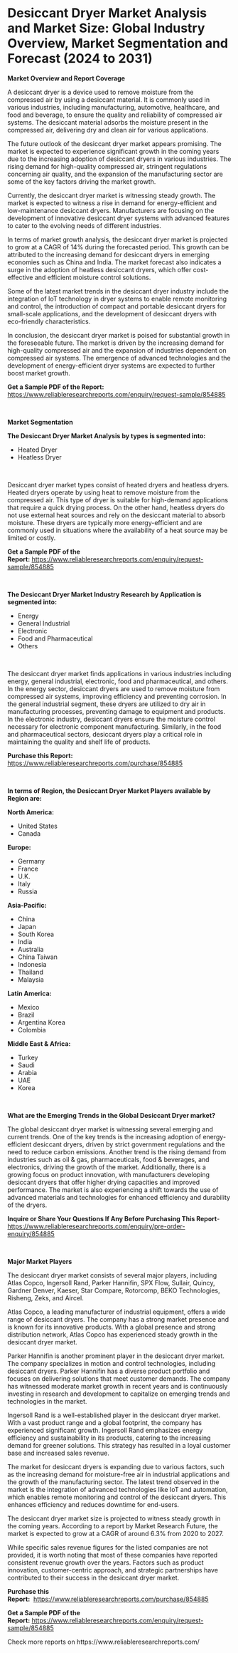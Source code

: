 <p><h1>Desiccant Dryer Market Analysis and Market Size: Global Industry Overview, Market Segmentation and Forecast (2024 to 2031)</h1></p><p><strong>Market Overview and Report Coverage</strong></p>
<p><p>A desiccant dryer is a device used to remove moisture from the compressed air by using a desiccant material. It is commonly used in various industries, including manufacturing, automotive, healthcare, and food and beverage, to ensure the quality and reliability of compressed air systems. The desiccant material adsorbs the moisture present in the compressed air, delivering dry and clean air for various applications.</p><p>The future outlook of the desiccant dryer market appears promising. The market is expected to experience significant growth in the coming years due to the increasing adoption of desiccant dryers in various industries. The rising demand for high-quality compressed air, stringent regulations concerning air quality, and the expansion of the manufacturing sector are some of the key factors driving the market growth.</p><p>Currently, the desiccant dryer market is witnessing steady growth. The market is expected to witness a rise in demand for energy-efficient and low-maintenance desiccant dryers. Manufacturers are focusing on the development of innovative desiccant dryer systems with advanced features to cater to the evolving needs of different industries.</p><p>In terms of market growth analysis, the desiccant dryer market is projected to grow at a CAGR of 14% during the forecasted period. This growth can be attributed to the increasing demand for desiccant dryers in emerging economies such as China and India. The market forecast also indicates a surge in the adoption of heatless desiccant dryers, which offer cost-effective and efficient moisture control solutions.</p><p>Some of the latest market trends in the desiccant dryer industry include the integration of IoT technology in dryer systems to enable remote monitoring and control, the introduction of compact and portable desiccant dryers for small-scale applications, and the development of desiccant dryers with eco-friendly characteristics.</p><p>In conclusion, the desiccant dryer market is poised for substantial growth in the foreseeable future. The market is driven by the increasing demand for high-quality compressed air and the expansion of industries dependent on compressed air systems. The emergence of advanced technologies and the development of energy-efficient dryer systems are expected to further boost market growth.</p></p>
<p><strong>Get a Sample PDF of the Report:</strong> <a href="https://www.reliableresearchreports.com/enquiry/request-sample/854885">https://www.reliableresearchreports.com/enquiry/request-sample/854885</a></p>
<p>&nbsp;</p>
<p><strong>Market Segmentation</strong></p>
<p><strong>The Desiccant Dryer Market Analysis by types is segmented into:</strong></p>
<p><ul><li>Heated Dryer</li><li>Heatless Dryer</li></ul></p>
<p>&nbsp;</p>
<p><p>Desiccant dryer market types consist of heated dryers and heatless dryers. Heated dryers operate by using heat to remove moisture from the compressed air. This type of dryer is suitable for high-demand applications that require a quick drying process. On the other hand, heatless dryers do not use external heat sources and rely on the desiccant material to absorb moisture. These dryers are typically more energy-efficient and are commonly used in situations where the availability of a heat source may be limited or costly.</p></p>
<p><strong>Get a Sample PDF of the Report:</strong>&nbsp;<a href="https://www.reliableresearchreports.com/enquiry/request-sample/854885">https://www.reliableresearchreports.com/enquiry/request-sample/854885</a></p>
<p>&nbsp;</p>
<p><strong>The Desiccant Dryer Market Industry Research by Application is segmented into:</strong></p>
<p><ul><li>Energy</li><li>General Industrial</li><li>Electronic</li><li>Food and Pharmaceutical</li><li>Others</li></ul></p>
<p>&nbsp;</p>
<p><p>The desiccant dryer market finds applications in various industries including energy, general industrial, electronic, food and pharmaceutical, and others. In the energy sector, desiccant dryers are used to remove moisture from compressed air systems, improving efficiency and preventing corrosion. In the general industrial segment, these dryers are utilized to dry air in manufacturing processes, preventing damage to equipment and products. In the electronic industry, desiccant dryers ensure the moisture control necessary for electronic component manufacturing. Similarly, in the food and pharmaceutical sectors, desiccant dryers play a critical role in maintaining the quality and shelf life of products.</p></p>
<p><strong>Purchase this Report:</strong>&nbsp; <a href="https://www.reliableresearchreports.com/purchase/854885">https://www.reliableresearchreports.com/purchase/854885</a></p>
<p>&nbsp;</p>
<p><strong>In terms of Region, the Desiccant Dryer Market Players available by Region are:</strong></p>
<p>
    <p> <strong> North America: </strong>
        <ul>
            <li>United States</li>
            <li>Canada</li>
        </ul>
        </p> 
    <p> <strong> Europe: </strong>
        <ul>
            <li>Germany</li>
            <li>France</li>
            <li>U.K.</li>
            <li>Italy</li>
            <li>Russia</li>
        </ul>
        </p> 
    <p> <strong> Asia-Pacific: </strong>
        <ul>
            <li>China</li>
            <li>Japan</li>
            <li>South Korea</li>
            <li>India</li>
            <li>Australia</li>
            <li>China Taiwan</li>
            <li>Indonesia</li>
            <li>Thailand</li>
            <li>Malaysia</li>
        </ul>
        </p> 
    <p> <strong> Latin America: </strong>
        <ul>
            <li>Mexico</li>
            <li>Brazil</li>
            <li>Argentina Korea</li>
            <li>Colombia</li>
        </ul>
        </p> 
    <p> <strong> Middle East & Africa: </strong>
        <ul>
            <li>Turkey</li>
            <li>Saudi</li>
            <li>Arabia</li>
            <li>UAE</li>
            <li>Korea</li>
        </ul>
    </p>
    </p>
<p>&nbsp;</p>
<p><strong>What are the Emerging Trends in the Global Desiccant Dryer market?</strong></p>
<p><p>The global desiccant dryer market is witnessing several emerging and current trends. One of the key trends is the increasing adoption of energy-efficient desiccant dryers, driven by strict government regulations and the need to reduce carbon emissions. Another trend is the rising demand from industries such as oil & gas, pharmaceuticals, food & beverages, and electronics, driving the growth of the market. Additionally, there is a growing focus on product innovation, with manufacturers developing desiccant dryers that offer higher drying capacities and improved performance. The market is also experiencing a shift towards the use of advanced materials and technologies for enhanced efficiency and durability of the dryers.</p></p>
<p><strong>Inquire or Share Your Questions If Any Before Purchasing This Report</strong>- <a href="https://www.reliableresearchreports.com/enquiry/pre-order-enquiry/854885">https://www.reliableresearchreports.com/enquiry/pre-order-enquiry/854885</a></p>
<p>&nbsp;</p>
<p><strong>Major Market Players</strong></p>
<p><p>The desiccant dryer market consists of several major players, including Atlas Copco, Ingersoll Rand, Parker Hannifin, SPX Flow, Sullair, Quincy, Gardner Denver, Kaeser, Star Compare, Rotorcomp, BEKO Technologies, Risheng, Zeks, and Aircel. </p><p>Atlas Copco, a leading manufacturer of industrial equipment, offers a wide range of desiccant dryers. The company has a strong market presence and is known for its innovative products. With a global presence and strong distribution network, Atlas Copco has experienced steady growth in the desiccant dryer market. </p><p>Parker Hannifin is another prominent player in the desiccant dryer market. The company specializes in motion and control technologies, including desiccant dryers. Parker Hannifin has a diverse product portfolio and focuses on delivering solutions that meet customer demands. The company has witnessed moderate market growth in recent years and is continuously investing in research and development to capitalize on emerging trends and technologies in the market.</p><p>Ingersoll Rand is a well-established player in the desiccant dryer market. With a vast product range and a global footprint, the company has experienced significant growth. Ingersoll Rand emphasizes energy efficiency and sustainability in its products, catering to the increasing demand for greener solutions. This strategy has resulted in a loyal customer base and increased sales revenue.</p><p>The market for desiccant dryers is expanding due to various factors, such as the increasing demand for moisture-free air in industrial applications and the growth of the manufacturing sector. The latest trend observed in the market is the integration of advanced technologies like IoT and automation, which enables remote monitoring and control of the desiccant dryers. This enhances efficiency and reduces downtime for end-users.</p><p>The desiccant dryer market size is projected to witness steady growth in the coming years. According to a report by Market Research Future, the market is expected to grow at a CAGR of around 6.3% from 2020 to 2027. </p><p>While specific sales revenue figures for the listed companies are not provided, it is worth noting that most of these companies have reported consistent revenue growth over the years. Factors such as product innovation, customer-centric approach, and strategic partnerships have contributed to their success in the desiccant dryer market.</p></p>
<p><strong>Purchase this Report:</strong>&nbsp;&nbsp;<a href="https://www.reliableresearchreports.com/purchase/854885">https://www.reliableresearchreports.com/purchase/854885</a></p>
<p></p>
<p><strong>Get a Sample PDF of the Report:</strong>&nbsp;<a href="https://www.reliableresearchreports.com/enquiry/request-sample/854885">https://www.reliableresearchreports.com/enquiry/request-sample/854885</a></p>
<p>Check more reports on https://www.reliableresearchreports.com/</p>